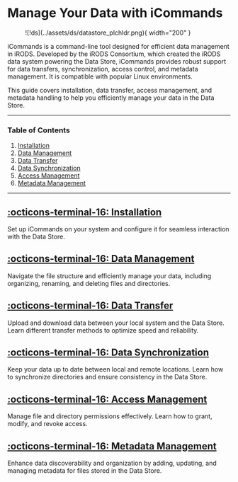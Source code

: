 # Manage Your Data with iCommands

<figure markdown>
  ![!ds](../assets/ds/datastore_plchldr.png){ width="200" }
</figure>

iCommands is a command-line tool designed for efficient data management in iRODS. Developed by the iRODS Consortium, which created the iRODS data system powering the Data Store, iCommands provides robust support for data transfers, synchronization, access control, and metadata management. It is compatible with popular Linux environments.  

This guide covers installation, data transfer, access management, and metadata handling to help you efficiently manage your data in the Data Store.


---

### Table of Contents

1. [Installation](installation.md)
2. [Data Management](data_management.md)
3. [Data Transfer](data_transfer.md)
5. [Data Synchronization](data_synchronization.md)
6. [Access Management](access_management.md)
7. [Metadata Management](metadata_management.md)

---

## [:octicons-terminal-16: Installation](installation.md)

Set up iCommands on your system and configure it for seamless interaction with the Data Store.

## [:octicons-terminal-16: Data Management](data_management.md)

Navigate the file structure and efficiently manage your data, including organizing, renaming, and deleting files and directories.

## [:octicons-terminal-16: Data Transfer](data_transfer.md)

Upload and download data between your local system and the Data Store. Learn different transfer methods to optimize speed and reliability.

## [:octicons-terminal-16: Data Synchronization](data_synchronization.md)

Keep your data up to date between local and remote locations. Learn how to synchronize directories and ensure consistency in the Data Store.

## [:octicons-terminal-16: Access Management](access_management.md)

Manage file and directory permissions effectively. Learn how to grant, modify, and revoke access.

## [:octicons-terminal-16: Metadata Management](metadata_management.md)

Enhance data discoverability and organization by adding, updating, and managing metadata for files stored in the Data Store.

